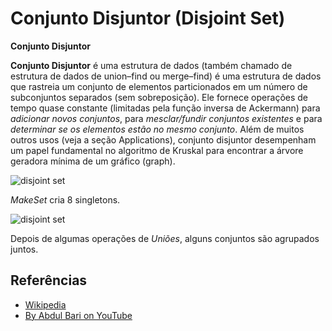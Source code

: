 # Conjunto Disjuntor (Disjoint Set)

**Conjunto Disjuntor**

**Conjunto Disjuntor** é uma estrutura de dados (também chamado de
estrutura de dados de union–find ou merge–find) é uma estrutura de dados
que rastreia um conjunto de elementos particionados em um número de
subconjuntos separados (sem sobreposição).
Ele fornece operações de tempo quase constante (limitadas pela função
inversa de Ackermann) para _adicionar novos conjuntos_, para
_mesclar/fundir conjuntos existentes_ e para _determinar se os elementos
estão no mesmo conjunto_.
Além de muitos outros usos (veja a seção Applications), conjunto disjuntor
desempenham um papel fundamental no algoritmo de Kruskal para encontrar a
árvore geradora mínima de um gráfico (graph).

![disjoint set](https://upload.wikimedia.org/wikipedia/commons/6/67/Dsu_disjoint_sets_init.svg)

_MakeSet_ cria 8 singletons.

![disjoint set](https://upload.wikimedia.org/wikipedia/commons/a/ac/Dsu_disjoint_sets_final.svg)

Depois de algumas operações de _Uniões_, alguns conjuntos são agrupados juntos.

## Referências

- [Wikipedia](https://en.wikipedia.org/wiki/Disjoint-set_data_structure)
- [By Abdul Bari on YouTube](https://www.youtube.com/watch?v=wU6udHRIkcc&index=14&t=0s&list=PLLXdhg_r2hKA7DPDsunoDZ-Z769jWn4R8)
